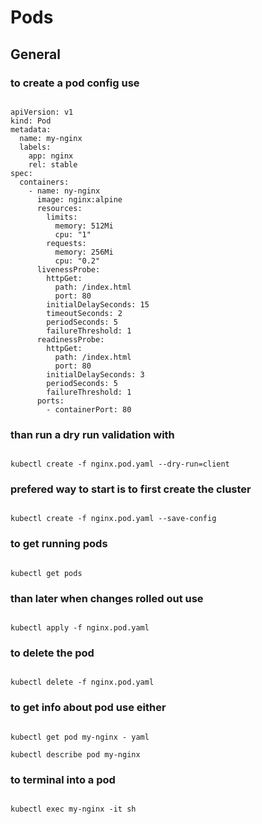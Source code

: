 # Pods

## General

### to create a pod config use 

```

apiVersion: v1
kind: Pod
metadata:
  name: my-nginx
  labels:
    app: nginx
    rel: stable
spec:
  containers:
    - name: ny-nginx
      image: nginx:alpine
      resources:
        limits:
          memory: 512Mi
          cpu: "1"
        requests:
          memory: 256Mi
          cpu: "0.2"
      livenessProbe:
        httpGet:
          path: /index.html
          port: 80
        initialDelaySeconds: 15
        timeoutSeconds: 2
        periodSeconds: 5
        failureThreshold: 1
      readinessProbe:
        httpGet:
          path: /index.html
          port: 80
        initialDelaySeconds: 3
        periodSeconds: 5
        failureThreshold: 1
      ports:
        - containerPort: 80

```

### than run a dry run validation with 

```

kubectl create -f nginx.pod.yaml --dry-run=client

```

### prefered way to start is to first create the cluster

```

kubectl create -f nginx.pod.yaml --save-config

```

### to get running pods 

```

kubectl get pods

```

### than later when changes rolled out use

```

kubectl apply -f nginx.pod.yaml

```

### to delete the pod

```

kubectl delete -f nginx.pod.yaml

```

### to get info about pod use either

```

kubectl get pod my-nginx - yaml

kubectl describe pod my-nginx

```

### to terminal into a pod

```

kubectl exec my-nginx -it sh

```